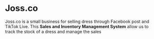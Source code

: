 # Joss.co
Joss.co is a small business for selling dress through Facebook post and TikTok Live. This **Sales and Inventory Management System** allow us to track the stock of a dress and manage the sales
